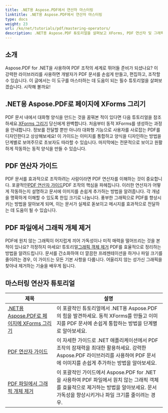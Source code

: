 ```yaml
---
title: .NET용 Aspose.PDF에서 연산자 마스터링
linktitle: .NET용 Aspose.PDF에서 연산자 마스터링
type: docs
weight: 23
url: /ko/net/tutorials/pdf/mastering-operators/
description: .NET용 Aspose.PDF 튜토리얼을 살펴보고 XForms, PDF 연산자 및 그래픽 개체 제거에 대한 실용적인 가이드를 통해 PDF 조작을 마스터하세요.
---
```

## 소개

Aspose.PDF for .NET을 사용하여 PDF 조작의 세계로 뛰어들 준비가 되셨나요? 이 강력한 라이브러리를 사용하면 개발자가 PDF 문서를 손쉽게 만들고, 편집하고, 조작할 수 있습니다. 이 글에서는 이 도구를 마스터하는 데 도움이 되는 필수 튜토리얼을 살펴보겠습니다. 시작해 볼까요!

## .NET용 Aspose.PDF로 페이지에 XForms 그리기
PDF 문서 내에서 대화형 양식을 만드는 것을 꿈꿔본 적이 있다면 다음 튜토리얼을 참조하세요.[XForms 그리기](./draw-xforms-on-page/) 당신에게 완벽합니다. 처음부터 동적 XForms를 생성하는 과정을 안내합니다. 정보를 전달할 뿐만 아니라 대화형 기능으로 사용자를 사로잡는 PDF를 디자인한다고 상상해보세요! 이 가이드는 이미지를 통합하고 양식을 디자인하는 방법을 단계별로 보여주므로 초보자도 따라할 수 있습니다. 마지막에는 전문적으로 보이고 원활하게 작동하는 동적 양식을 만들 수 있습니다.

## PDF 연산자 가이드
 PDF 문서를 효과적으로 조작하려는 사람이라면 PDF 연산자를 이해하는 것이 중요합니다. 포괄적인[PDF 연산자 가이드](./guide-to-pdf-operators/)PDF 조작의 핵심을 파헤칩니다. 이러한 연산자가 어떻게 작동하는지 설명하고 문서에 이미지를 손쉽게 추가하는 방법을 알려줍니다. 각 개념을 명확하게 이해할 수 있도록 한입 크기로 나눕니다. 풍부한 그래픽으로 PDF를 향상시키는 방법을 알아보게 되며, 이는 문서가 실제로 돋보이고 메시지를 효과적으로 전달하는 데 도움이 될 수 있습니다.

## PDF 파일에서 그래픽 개체 제거
 PDF에 원치 않는 그래픽이 어지럽게 끼어 가독성이나 미적 매력을 떨어뜨리는 것을 본 적이 있나요? 걱정하지 마세요! 튜토리얼[그래픽 객체 제거](./remove-graphics-objects-from-pdf-file/) PDF를 효율적으로 정리하는 방법을 알려드립니다. 문서를 간소화하여 더 깔끔한 프레젠테이션을 하거나 파일 크기를 줄이려는 경우, 이 가이드는 모든 기본 사항을 다룹니다. 어울리지 않는 성가신 그래픽을 찾아내 제거하는 기술을 배우게 됩니다. 

## 마스터링 연산자 튜토리얼
| 제목 | 설명 |
| --- | --- | 
| [.NET용 Aspose.PDF로 페이지에 XForms 그리기](./draw-xforms-on-page/) | 이 포괄적인 튜토리얼에서 .NET용 Aspose.PDF의 힘을 발견하세요. 동적 XForms를 만들고 이미지를 PDF 문서에 손쉽게 통합하는 방법을 단계별로 알아보세요. |  
| [PDF 연산자 가이드](./guide-to-pdf-operators/) | 이 자세한 가이드로 .NET 애플리케이션에서 PDF 조작의 잠재력을 최대한 활용하세요. 강력한 Aspose.PDF 라이브러리를 사용하여 PDF 문서에 이미지를 손쉽게 추가하는 방법을 알아보세요. |  
| [PDF 파일에서 그래픽 개체 제거](./remove-graphics-objects-from-pdf-file/) | 이 포괄적인 가이드에서 Aspose.PDF for .NET을 사용하여 PDF 파일에서 원치 않는 그래픽 객체를 효율적으로 제거하는 방법을 알아보세요. 문서 가독성을 향상시키거나 파일 크기를 줄이려는 경우. |  